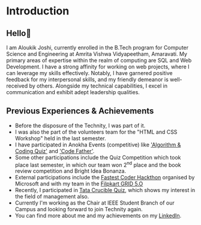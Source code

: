 # Introduction

## Hello👋
I am Aloukik Joshi, currently enrolled in the B.Tech program for Computer Science and Engineering at Amrita Vishwa Vidyapeetham, Amaravati. My primary areas of expertise within the realm of computing are SQL and Web Development. I have a strong affinity for working on web projects, where I can leverage my skills effectively. Notably, I have garnered positive feedback for my interpersonal skills, and my friendly demeanor is well-received by others. Alongside my technical capabilities, I excel in communication and exhibit adept leadership qualities.

## Previous Experiences & Achievements
* Before the disposure of the Technity, I was part of it.
* I was also the part of the volunteers team for the "HTML and CSS Workshop" held in the last semester.
* I have participated in Anokha Events (competitive) like ['Algorithm & Coding Quiz'](https://github.com/aloukikjoshi/technity-tasks/blob/main/introspection/anokha%20certificates/Algorithm%20%26%20Coding%20Quiz.jpg) and ['Code Father'](https://github.com/aloukikjoshi/technity-tasks/blob/main/introspection/anokha%20certificates/Code%20Father.jpg).
* Some other participations include the Quiz Competition which took place last semester, in which our team won 2<sup>nd</sup> place and the book review competition and Bright Idea Bonanza.
* External participations include the [Fastest Coder Hackthon](https://github.com/aloukikjoshi/technity-tasks/files/12475870/Aloukik_FCH.pdf)
 organised by Microsoft and with my team in the [Filpkart GRID 5.O](https://unstop.com/certificate-preview/87ea5cd6-c146-4fc4-884c-3e04dcb14b3d?utm_campaign=site-emails&utm_medium=d2c-automated&utm_source=wow-look-at-your-certificate-flipkart-grid-50-software-development-track)
* Recently, I participated in [Tata Crucible Quiz](https://unstop.com/certificate-preview/691643c6-2d10-4a9e-87ca-a4f5dbe78f98?utm_campaign=site-emails), which shows my interest in the field of management also.
* Currently I'm working as the Chair at IEEE Student Branch of our Campus and looking forward to join Technity again.
* You can find more about me and my achievements on my [LinkedIn](https://www.linkedin.com/in/aloukik-joshi-a50214216).
